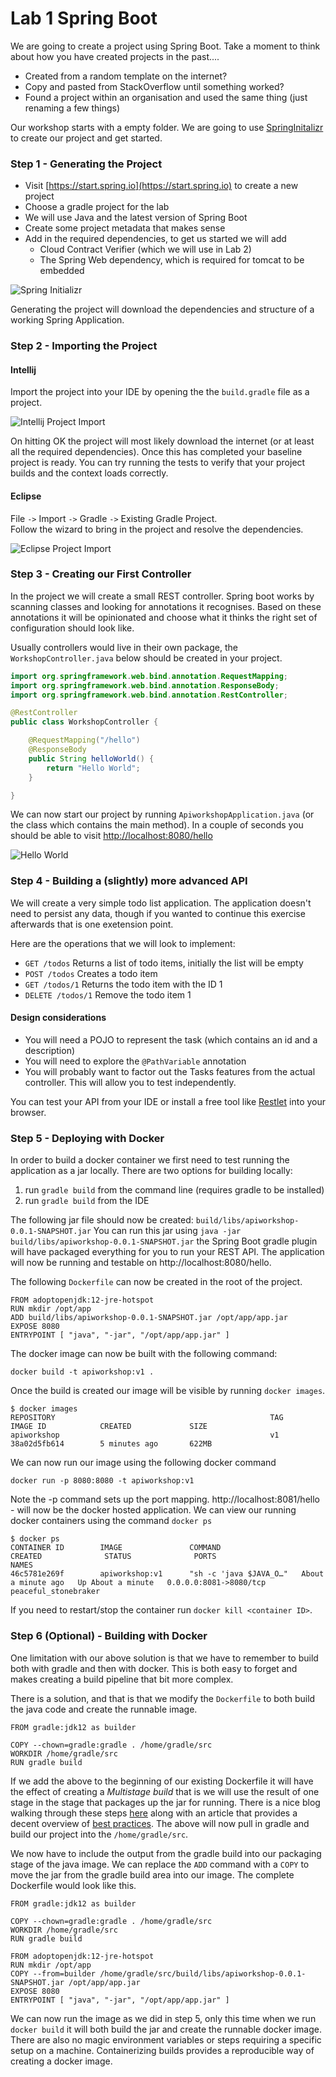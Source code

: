 # Lab 1 Spring Boot

We are going to create a project using Spring Boot. Take a moment to think about how you have created projects in the past....

* Created from a random template on the internet?
* Copy and pasted from StackOverflow until something worked?
* Found a project within an organisation and used the same thing (just renaming a few things)

Our workshop starts with a empty folder. We are going to use [SpringInitalizr](https://start.spring.io) to create our project and get started.

### Step 1 - Generating the Project

* Visit [https://start.spring.io](https://start.spring.io) to create a new project
* Choose a gradle project for the lab
* We will use Java and the latest version of Spring Boot
* Create some project metadata that makes sense
* Add in the required dependencies, to get us started we will add
   * Cloud Contract Verifier (which we will use in Lab 2)
   * The Spring Web dependency, which is required for tomcat to be embedded

![Spring Initializr](01A-initializr-config.png)

Generating the project will download the dependencies and structure of a working Spring Application. 

### Step 2 - Importing the Project

#### Intellij

Import the project into your IDE by opening the the `build.gradle` file as a project.

![Intellij Project Import](01B-sample-import.png)

On hitting OK the project will most likely download the internet (or at least all the required dependencies). 
Once this has completed your baseline project is ready. 
You can try running the tests to verify that your project builds and the context loads correctly.

#### Eclipse

File `->` Import `->` Gradle `->` Existing Gradle Project.    
Follow the wizard to bring in the project and resolve the dependencies.
 

![Eclipse Project Import](01B2-eclipse.png)

### Step 3 - Creating our First Controller

In the project we will create a small REST controller. 
Spring boot works by scanning classes and looking for annotations it recognises.
Based on these annotations it will be opinionated and choose what it thinks the right set of configuration should look like.

Usually controllers would live in their own package, the `WorkshopController.java` below should be created in your project.

```java
import org.springframework.web.bind.annotation.RequestMapping;
import org.springframework.web.bind.annotation.ResponseBody;
import org.springframework.web.bind.annotation.RestController;

@RestController
public class WorkshopController {

    @RequestMapping("/hello")
    @ResponseBody
    public String helloWorld() {
        return "Hello World";
    }

}
```

We can now start our project by running `ApiworkshopApplication.java` (or the class which contains the main method). 
In a couple of seconds you should be able to visit [http://localhost:8080/hello](http://localhost:8080/hello)

![Hello World](01C-hello-world.png)

### Step 4 - Building a (slightly) more advanced API

We will create a very simple todo list application.
The application doesn't need to persist any data, though if you wanted to continue this exercise afterwards that is one exetension point.

Here are the operations that we will look to implement:

* `GET /todos` Returns a list of todo items, initially the list will be empty
* `POST /todos` Creates a todo item
* `GET /todos/1` Returns the todo item with the ID 1
* `DELETE /todos/1` Remove the todo item 1

#### Design considerations

* You will need a POJO to represent the task (which contains an id and a description)
* You will need to explore the `@PathVariable` annotation
* You will probably want to factor out the Tasks features from the actual controller. 
This will allow you to test independently. 

You can test your API from your IDE or install a free tool like [Restlet](https://chrome.google.com/webstore/detail/restlet-client-rest-api-t/aejoelaoggembcahagimdiliamlcdmfm?hl=en) 
into your browser. 

### Step 5 - Deploying with Docker

In order to build a docker container we first need to test running the application as a jar locally. 
There are two options for building locally:

1. run `gradle build` from the command line (requires gradle to be installed)
1. run `gradle build` from the IDE

The following jar file should now be created: `build/libs/apiworkshop-0.0.1-SNAPSHOT.jar`
You can run this jar using `java -jar build/libs/apiworkshop-0.0.1-SNAPSHOT.jar` the Spring Boot gradle plugin will have packaged 
everything for you to run your REST API. 
The application will now be running and testable on http://localhost:8080/hello.

The following `Dockerfile` can now be created in the root of the project.

```
FROM adoptopenjdk:12-jre-hotspot
RUN mkdir /opt/app
ADD build/libs/apiworkshop-0.0.1-SNAPSHOT.jar /opt/app/app.jar
EXPOSE 8080
ENTRYPOINT [ "java", "-jar", "/opt/app/app.jar" ]
```

The docker image can now be built with the following command:

`docker build -t apiworkshop:v1 .`

Once the build is created our image will be visible by running `docker images`.

```
$ docker images
REPOSITORY                                                TAG                 IMAGE ID            CREATED             SIZE
apiworkshop                                               v1                  38a02d5fb614        5 minutes ago       622MB
```

We can now run our image using the following docker command

`docker run -p 8080:8080 -t apiworkshop:v1`

Note the -p command sets up the port mapping. http://localhost:8081/hello - will now be the docker hosted application. 
We can view our running docker containers using the command `docker ps`

```
$ docker ps
CONTAINER ID        IMAGE               COMMAND                  CREATED              STATUS              PORTS                    NAMES
46c5781e269f        apiworkshop:v1      "sh -c 'java $JAVA_O…"   About a minute ago   Up About a minute   0.0.0.0:8081->8080/tcp   peaceful_stonebraker
```

If you need to restart/stop the container run `docker kill <container ID>`.

### Step 6 (Optional) - Building with Docker

One limitation with our above solution is that we have to remember to build both with gradle and then with docker. 
This is both easy to forget and makes creating a build pipeline that bit more complex.

There is a solution, and that is that we modify the `Dockerfile` to both build the java code and create the runnable image. 

```
FROM gradle:jdk12 as builder

COPY --chown=gradle:gradle . /home/gradle/src
WORKDIR /home/gradle/src
RUN gradle build
```
If we add the above to the beginning of our existing Dockerfile it will have the effect of creating a _Multistage build_ that is we will use the result of one stage in the stage that packages up the jar for running. 
There is a nice blog walking through these steps [here](http://paulbakker.io/java/docker-gradle-multistage/) along with an article that provides a decent overview of [best practices](https://blog.docker.com/2019/07/intro-guide-to-dockerfile-best-practices/).
The above will now pull in gradle and build our project into the `/home/gradle/src`.

We now have to include the output from the gradle build into our packaging stage of the java image.
We can replace the `ADD` command with a `COPY` to move the jar from the gradle build area into our image.
The complete Dockerfile would look like this.

```
FROM gradle:jdk12 as builder

COPY --chown=gradle:gradle . /home/gradle/src
WORKDIR /home/gradle/src
RUN gradle build

FROM adoptopenjdk:12-jre-hotspot
RUN mkdir /opt/app
COPY --from=builder /home/gradle/src/build/libs/apiworkshop-0.0.1-SNAPSHOT.jar /opt/app/app.jar
EXPOSE 8080
ENTRYPOINT [ "java", "-jar", "/opt/app/app.jar" ]
```
We can now run the image as we did in step 5, only this time when we run `docker build` it will both build the jar and create the runnable docker image. 
There are also no magic environment variables or steps requiring a specific setup on a machine.
Containerizing builds provides a reproducible way of creating a docker image. 
